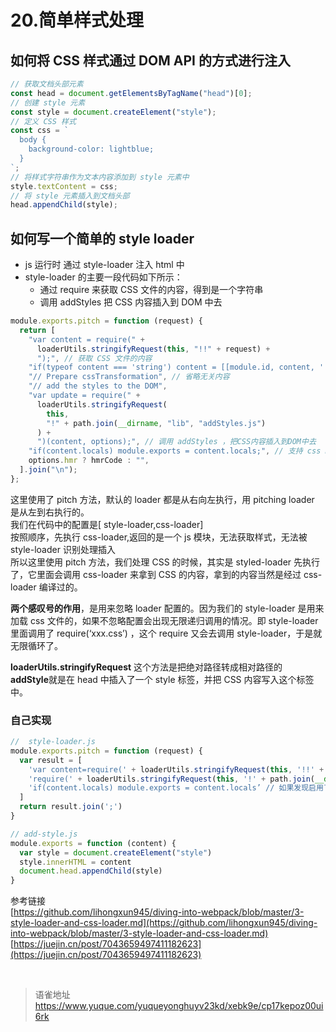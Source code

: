 # 20.简单样式处理
## 如何将 CSS 样式通过 DOM API 的方式进行注入

```javascript
// 获取文档头部元素
const head = document.getElementsByTagName("head")[0];
// 创建 style 元素
const style = document.createElement("style");
// 定义 CSS 样式
const css = `
  body {
    background-color: lightblue;
  }
`;
// 将样式字符串作为文本内容添加到 style 元素中
style.textContent = css;
// 将 style 元素插入到文档头部
head.appendChild(style);
```

## 如何写一个简单的 style loader

- js 运行时 通过 style-loader 注入 html 中
- style-loader 的主要一段代码如下所示：
  - 通过 require 来获取 CSS 文件的内容，得到是一个字符串
  - 调用 addStyles 把 CSS 内容插入到 DOM 中去

```javascript
module.exports.pitch = function (request) {
  return [
    "var content = require(" +
      loaderUtils.stringifyRequest(this, "!!" + request) +
      ");", // 获取 CSS 文件的内容
    "if(typeof content === 'string') content = [[module.id, content, '']];",
    "// Prepare cssTransformation", // 省略无关内容
    "// add the styles to the DOM",
    "var update = require(" +
      loaderUtils.stringifyRequest(
        this,
        "!" + path.join(__dirname, "lib", "addStyles.js")
      ) +
      ")(content, options);", // 调用 addStyles ，把CSS内容插入到DOM中去
    "if(content.locals) module.exports = content.locals;", // 支持 css modules，如果启用了 css modules，class的映射就放在 content.locals 中，因此直接默认导出，我们 import 的时候就会得到一个映射字典。
    options.hmr ? hmrCode : "",
  ].join("\n");
};
```

这里使用了 pitch 方法，默认的 loader 都是从右向左执行，用 pitching loader 是从左到右执行的。  
我们在代码中的配置是[ style-loader,css-loader]  
按照顺序，先执行 css-loader,返回的是一个 js 模块，无法获取样式，无法被 style-loader 识别处理插入  
所以这里使用 pitch 方法，我们处理 CSS 的时候，其实是 styled-loader 先执行了，它里面会调用 css-loader 来拿到 CSS 的内容，拿到的内容当然是经过 css-loader 编译过的。

**两个感叹号的作用**，是用来忽略 loader 配置的。因为我们的 style-loader 是用来加载 css 文件的，如果不忽略配置会出现无限递归调用的情况。即 style-loader 里面调用了 require(‘xxx.css’) ，这个 require 又会去调用 style-loader，于是就无限循环了。

**loaderUtils.stringifyRequest** 这个方法是把绝对路径转成相对路径的  
**addStyle**就是在 head 中插入了一个 style 标签，并把 CSS 内容写入这个标签中。

### 自己实现

```javascript
//  style-loader.js
module.exports.pitch = function (request) {
  var result = [
    'var content=require(' + loaderUtils.stringifyRequest(this, '!!' + request) + ')’, // 得到 css 内容
    'require(' + loaderUtils.stringifyRequest(this, '!' + path.join(__dirname, "add-style.js")) + ')(content)’, // 调用  addStyle 把CSS内容插入到DOM中
    'if(content.locals) module.exports = content.locals’ // 如果发现启用了 css modules，则默认导出它
  ]
  return result.join(';')
}

// add-style.js
module.exports = function (content) {
  var style = document.createElement("style")
  style.innerHTML = content
  document.head.appendChild(style)
}

```

参考链接  
[https://github.com/lihongxun945/diving-into-webpack/blob/master/3-style-loader-and-css-loader.md](https://github.com/lihongxun945/diving-into-webpack/blob/master/3-style-loader-and-css-loader.md)  
[https://juejin.cn/post/7043659497411182623](https://juejin.cn/post/7043659497411182623)

<br>
  
> 语雀地址 https://www.yuque.com/yuqueyonghuyv23kd/xebk9e/cp17kepoz00ui6rk